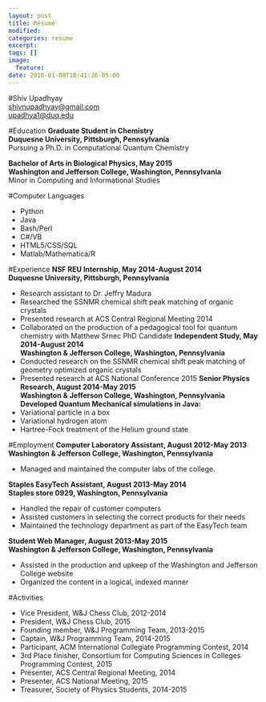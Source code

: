 ```yaml
---
layout: post
title: Résumé
modified:
categories: resume
excerpt:
tags: []
image:
  feature:
date: 2016-01-08T16:41:26-05:00
---
```


#Shiv Upadhyay  
shivnupadhyay@gmail.com  
upadhya1@duq.edu

#Education
**Graduate Student in Chemistry**  
**Duquesne University, Pittsburgh, Pennsylvania**  
Pursuing a Ph.D. in Computational Quantum Chemistry

**Bachelor of Arts in Biological Physics, May 2015**  
**Washington and Jefferson College, Washington, Pennsylvania**  
Minor in Computing and Informational Studies

#Computer Languages  
* Python
* Java
* Bash/Perl
* C\#/VB
* HTML5/CSS/SQL
* Matlab/Mathematica/R

#Experience
**NSF REU Internship, May 2014-August 2014**  
**Duquesne University, Pittsburgh, Pennsylvania**  
  * Research assistant to Dr. Jeffry Madura
  * Researched the SSNMR chemical shift peak matching of organic crystals
  * Presented research at ACS Central Regional Meeting 2014
  * Collaborated on the production of a pedagogical tool for quantum chemistry with Matthew Srnec PhD Candidate
**Independent Study, May 2014-August 2014**  
**Washington & Jefferson College, Washington, Pennsylvania**  
  * Conducted research on the SSNMR chemical shift peak matching of geometry optimized organic crystals
  * Presented research at ACS National Conference 2015
**Senior Physics Research, August 2014-May 2015**  
**Washington & Jefferson College, Washington, Pennsylvania**  
**Developed Quantum Mechanical simulations in Java:**  
  * Variational particle in a box
  * Variational hydrogen atom
  * Hartree-Fock treatment of the Helium ground state

#Employment
**Computer Laboratory Assistant, August 2012-May 2013**  
**Washington & Jefferson College, Washington, Pennsylvania**  
  * Managed and maintained the computer labs of the college.

**Staples EasyTech Assistant, August 2013-May 2014**  
**Staples store 0929, Washington, Pennsylvania**  
  * Handled the repair of customer computers  
  * Assisted customers in selecting the correct products for their needs  
  * Maintained the technology department as part of the EasyTech team  

**Student Web Manager, August 2013-May 2015**  
**Washington & Jefferson College, Washington, Pennsylvania**  
  * Assisted in the production and upkeep of the Washington and Jefferson College website  
  * Organized the content in a logical, indexed manner  

#Activities
* Vice President, W&J Chess Club, 2012-2014
* President, W&J Chess Club, 2015
* Founding member, W&J Programming Team, 2013-2015
* Captain, W&J Programming Team, 2014-2015
* Participant, ACM International Collegiate Programming Contest, 2014
* 3rd Place finisher, Consortium for Computing Sciences in Colleges Programming Contest, 2015
* Presenter, ACS Central Regional Meeting, 2014
* Presenter, ACS National Meeting, 2015
* Treasurer, Society of Physics Students, 2014-2015
